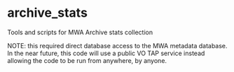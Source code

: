 # archive_stats
Tools and scripts for MWA Archive stats collection

NOTE: this required direct database access to the MWA metadata database. In the near future, this code will use a public VO TAP  service instead allowing the code to be run from anywhere, by anyone.
